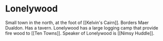 # Lonelywood

Small town in the north, at the foot of [[Kelvin's Cairn]]. Borders Maer Dualdon. Has a tavern. Lonelywood has a large logging camp that provide fire wood to [[Ten Towns]]. Speaker of Lonelywood is [[Nimsy Huddle]].